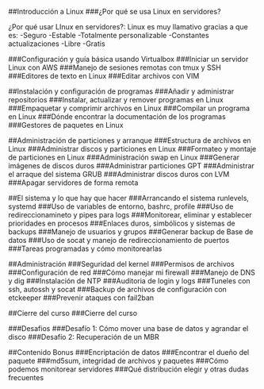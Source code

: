 

##Introducción a Linux
###¿Por qué se usa Linux en servidores?

¿Por qué usar LInux en servidores?:
Linux es muy llamativo gracias a que es:
-Seguro
-Estable
-Totalmente personalizable
-Constantes actualizaciones
-Libre
-Gratis


###Configuración y guía básica usando Virtualbox
###Iniciar un servidor Linux con AWS
###Manejo de sesiones remotas con tmux y SSH
###Editores de texto en Linux
###Editar archivos con VIM

##Instalación y configuración de programas
###Añadir y administrar repositorios
###Instalar, actualizar y remover programas en Linux
###Empaquetar y comprimir archivos en Linux
###Compilar un programa en Linux
###Dónde encontrar la documentación de los programas
###Gestores de paquetes en Linux

##Administración de particiones y arranque
###Estructura de archivos en Linux
###Administrar discos y particiones en Linux
###Formateo y montaje de particiones en Linux
###Administración swap en Linux
###Generar imágenes de discos duros
###Administrar particiones GPT
###Administrar el arraque del sistema GRUB
###Administrar discos duros con LVM
###Apagar servidores de forma remota

##El sistema y lo que hay que hacer
###Arrancando el sistema runlevels, systemd
###Uso de variables de entorno, bashrc, profile
###Uso de redireccionamineto y pipes para logs
###Monitorear, eliminar y establecer prioridades en procesos
###Enlaces duros, simbólicos y sistemas de backups
###Manejo de usuarios y grupos
###Generar backup de Base de datos
###Uso de socat y manejo de redireccionamiento de puertos
###Tareas programadas y cómo monitorearlas

##Administración
###Seguridad del kernel
###Permisos de archivos
###Configuración de red
###Cómo manejar mi firewall
###Manejo de DNS y dig
###Instalación de NTP
###Auditoria de login y logs
###Tuneles con ssh, autossh y socat
###Backup de archivos de configuración con etckeeper
###Prevenir ataques con fail2ban

##Cierre del curso
###Cierre del curso

###Desafios
###Desafío 1: Cómo mover una base de datos y agrandar el disco
###Desafío 2: Recuperación de un MBR


##Contenido Bonus
###Encriptación de datos
###Encontrar el dueño del paquete
###md5sum, integridad de archivos y paquetes
###Cómo podemos monitorear servidores
###Qué distribución elegir y otras dudas frecuentes


